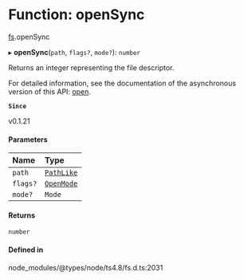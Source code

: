 # Function: openSync

[fs](../modules/fs.md).openSync

▸ **openSync**(`path`, `flags?`, `mode?`): `number`

Returns an integer representing the file descriptor.

For detailed information, see the documentation of the asynchronous version of
this API: [open](fs.open.md).

**`Since`**

v0.1.21

#### Parameters

| Name | Type |
| :------ | :------ |
| `path` | [`PathLike`](../types/fs.PathLike.md) |
| `flags?` | [`OpenMode`](../types/fs.OpenMode.md) |
| `mode?` | `Mode` |

#### Returns

`number`

#### Defined in

node_modules/@types/node/ts4.8/fs.d.ts:2031
